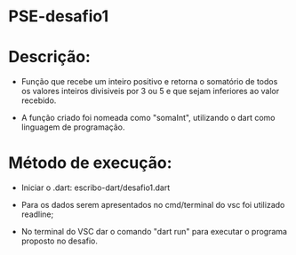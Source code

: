 # PSE-desafio1

# Descrição:

- Função que recebe um inteiro positivo e retorna o somatório de todos os valores inteiros divisiveis por 3 ou 5 e que sejam inferiores ao valor recebido.

- A função criado foi nomeada como "somaInt", utilizando o dart como linguagem de programação.

# Método de execução:

- Iniciar o .dart: escribo-dart/desafio1.dart

- Para os dados serem apresentados no cmd/terminal do vsc foi utilizado readline;

- No terminal do VSC dar o comando "dart run" para executar o programa proposto no desafio.

